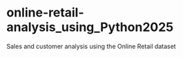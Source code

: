 # online-retail-analysis_using_Python2025
Sales and customer analysis using the Online Retail dataset
